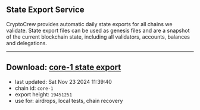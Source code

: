 ## State Export Service
CryptoCrew provides automatic daily state exports for all chains we validate. State export files can be used as genesis files and are a snapshot of the current blockchain state, including all validators, accounts, balances and delegations.

---
**Download: [core-1 state export](https://dl-eu2.ccvalidators.com/SERVICE/persistence/core-1_export_19451251.json)**
---

- last updated: Sat Nov 23 2024 11:39:40
- chain id: `core-1`
- export height: `19451251`
- use for: airdrops, local tests, chain recovery
